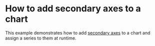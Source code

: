 # How to add secondary axes to a chart


<p>This example demonstrates how to add <a href="http://devexpress.com/Help/Content.aspx?help=XtraCharts&document=CustomDocument5798.htm">secondary axes</a> to a chart and assign a series to them at runtime.</p>

<br/>


